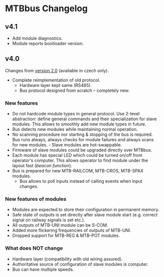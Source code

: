 # MTBbus Changelog

## v4.1

* Add module diagnostics.
* Module reports bootloader version.

## v4.0

Changes from [version 2.0](https://mtb.kmz-brno.cz/assets/pdf/mtb-protok20.pdf)
(available in czech only).

* Complete reimplementation of old protocol.
  - Hardware layer kept same (RS485).
  - Bus protocol designed from scratch – completely new.

### New features

* Do not hardcode module types in general protocol. Use 2-level abstraction:
  define general commands and their specialization for slave modules. This allows
  to smoothly add new module types in future.
* Bus detects new modules while maintaining normal operation.
* No scanning procedure nor starting & stopping of the bus is required. Bus
  runs always, always checks for module failures and always scans for new
  modules.  - Slave modules are hot-swappable.
* Firmware of slave modules could be upgraded directly over MTBbus.
* Each module has special LED which could be turned on/off from operator's
  computer. This allows operator to find module under the layout fast (*beacon
  function*).
* Bus is prepared for new MTB-RAILCOM, MTB-CROS, MTB-SPAX modules.
  - Bus allows to poll inputs instead of calling events when input changes.

### New features of modules

* Modules are expected to store their configuration in permanent memory.
* Safe state of outputs is set directly after slave module start (e.g. correct
  signal on railway signals is set etc.).
* All outputs of MTB-UNI module can be S-COM.
* Added more flickering frequencies of outputs of MTB-UNI.
* Dropped support for MTB-REG & MTB-POT modules.

### What does NOT change

* Hardware layer (compatibility with old wiring assured).
* Authoritative source of configuration of slave modules is computer.
* Bus can have multiple speeds.
